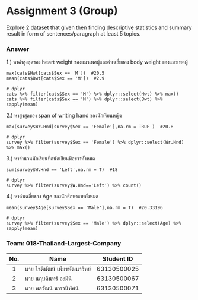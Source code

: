 # Assignment 3 (Group)
Explore 2 dataset that given then finding descriptive statistics and summary result in form of sentences/paragraph at least 5 topics.

### Answer

1.) หาค่าสูงสุดของ heart weight ของแมวเพศผู้และค่าเฉลี่ยของ body weight ของแมวเพศผู้
```{R}
max(cats$Hwt[cats$Sex == 'M'])  #20.5
mean(cats$Bwt[cats$Sex == 'M'])  #2.9

# dplyr
cats %>% filter(cats$Sex == 'M') %>% dplyr::select(Hwt) %>% max()
cats %>% filter(cats$Sex == 'M') %>% dplyr::select(Bwt) %>% sapply(mean)
```

2.) หาสูงสุดของ span of writing hand ของนักเรียนหญิง
```{R}
max(survey$Wr.Hnd[survey$Sex == 'Female'],na.rm = TRUE )  #20.8

# dplyr
survey %>% filter(survey$Sex == 'Female') %>% dplyr::select(Wr.Hnd) %>% max()
```

3.) หาจำนวนนักเรียนที่ถนัดเขียนมือขวาทั้งหมด
```{R}
sum(survey$W.Hnd == 'Left',na.rm = T)  #18

# dplyr
survey %>% filter(survey$W.Hnd=='Left') %>% count()
```

4.) หาค่าเฉลี่ยของ Age ของนักศึกษาชายทั้งหมด
```{R}
mean(survey$Age[survey$Sex == 'Male'],na.rm = T)  #20.33196

# dplyr
survey %>% filter(survey$Sex == 'Male') %>% dplyr::select(Age) %>% sapply(mean)
```




### Team: 018-Thailand-Largest-Company
| No. | Name              | Student ID   |
|:---:|-------------------|--------------|
|  1  | นาย โชติพัฒน์ เพียรพัฒนาวิทย์    | 63130500025  |
|  2  | นาย นฤบดินทร์ อะมีนี   | 63130500067  |
|  3  | นาย พลวัฒน์ นารานิทัศน์   | 63130500071 |
